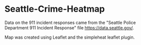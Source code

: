 # Seattle-Crime-Heatmap
Data on the 911 incident responses came from the "Seattle Police Department 911 Incident Response" file https://data.seattle.gov/.

Map was created using Leaflet and the simpleheat leaflet plugin.
